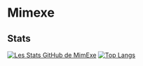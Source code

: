 # Mimexe
## Stats
[![Les Stats GitHub de MimExe](https://github-readme-stats.vercel.app/api?username=Mimexe&show_icons=true)](https://github.com/Mimexe)
[![Top Langs](https://github-readme-stats.vercel.app/api/top-langs/?username=Mimexe)](https://github.com/anuraghazra/github-readme-stats) <br /><br />
